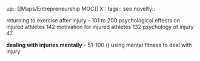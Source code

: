 up:: [[Maps/Entrepreneurship MOC]]
X::
tags:: seo
novelty::

returning to exercise after injury - 101 to 200
psychological effects on injured athletes 142
motivation for injured athletes 132
psychology of injury 47

**dealing with injuries mentally** - 51-100 ()
using mental fitness to deal with injury